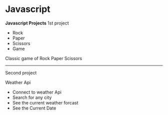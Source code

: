 # Javascript
**Javascript Projects**
1st project

* Rock 
* Paper 
* Scissors 
* Game

Classic game of Rock Paper Scissors
_____________________________________________________________________________________________________________________________________________________________

Second project

Weather Api 

* Connect to weather Api
* Search for any city
* See the current weather forcast
* See the Current Date
